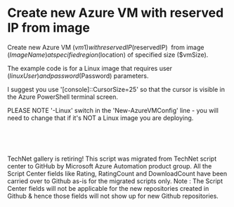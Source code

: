 ﻿Create new Azure VM with reserved IP from image
===============================================

            

Create new Azure VM ($vm1) with reserved IP ($reservedIP)  from image ($ImageName) at specified region ($location) of specified size ($vmSize).


The example code is for a Linux image that requires user ($linuxUser) and password ($Password) parameters.


I suggest you use '[console]::CursorSize=25' so that the cursor is visible in the Azure PowerShell terminal screen.


PLEASE NOTE '-Linux' switch in the 'New-AzureVMConfig' line - you will need to change that if it's NOT a Linux image you are deploying.


 

 

        
    
TechNet gallery is retiring! This script was migrated from TechNet script center to GitHub by Microsoft Azure Automation product group. All the Script Center fields like Rating, RatingCount and DownloadCount have been carried over to Github as-is for the migrated scripts only. Note : The Script Center fields will not be applicable for the new repositories created in Github & hence those fields will not show up for new Github repositories.
